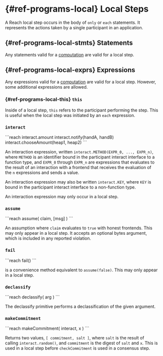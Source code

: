 



# {#ref-programs-local} Local Steps

A Reach local step occurs in the body of `only` or `each` statements.
It represents the actions taken by a single participant in an application.

## {#ref-programs-local-stmts} Statements

Any statements valid for a [computation](##ref-programs-compute-stmts) are valid for a local step.

## {#ref-programs-local-exprs} Expressions

Any expressions valid for a [computation](##ref-programs-compute-exprs) are valid for a local step.
However, some additional expressions are allowed.

### {#ref-programs-local-this} `this`

Inside of a local step, `this` refers to the participant performing the step.
This is useful when the local step was initiated by an `each` expression.

### `interact`

<Ref :name="(quote rsh):interact" />
```reach
interact.amount
interact.notify(handA, handB)
interact.chooseAmount(heap1, heap2) 
```


An <Defn :name="interaction expression">interaction expression</Defn>, written `interact.METHOD(EXPR_0, ..., EXPR_n)`, where `METHOD` is an identifier bound in the participant interact interface to a function type, and `EXPR_0` through `EXPR_n` are expressions that evaluates to the result of an interaction with a frontend that receives the evaluation of the `n` expressions and sends a value.

An interaction expression may also be written `interact.KEY`, where `KEY` is bound in the participant interact interface to a non-function type.

An interaction expression may only occur in a local step.

### `assume`

<Ref :name="(quote rsh):assume" />
```reach
assume( claim, [msg] ) 
```


 An assumption where `claim` evaluates to `true` with honest frontends.
This may only appear in a local step.
It accepts an optional bytes argument, which is included in any reported violation.

### `fail`

<Ref :name="(quote rsh):fail" />
```reach
fail() 
```


 is a convenience method equivalent to `assume(false)`. This may only appear in a local step.

### `declassify`

<Ref :name="(quote rsh):declassify" />
```reach
declassify( arg ) 
```


The <Defn :name="declassify">declassify</Defn> primitive performs a declassification of the given argument.

### `makeCommitment`

<Ref :name="(quote rsh):makeCommitment" />
```reach
makeCommitment( interact, x ) 
```


 Returns two values, `[ commitment, salt ]`, where `salt` is the result of calling `interact.random()`, and
`commitment` is the digest of `salt` and `x`.
This is used in a local step before `checkCommitment` is used in a consensus step.


